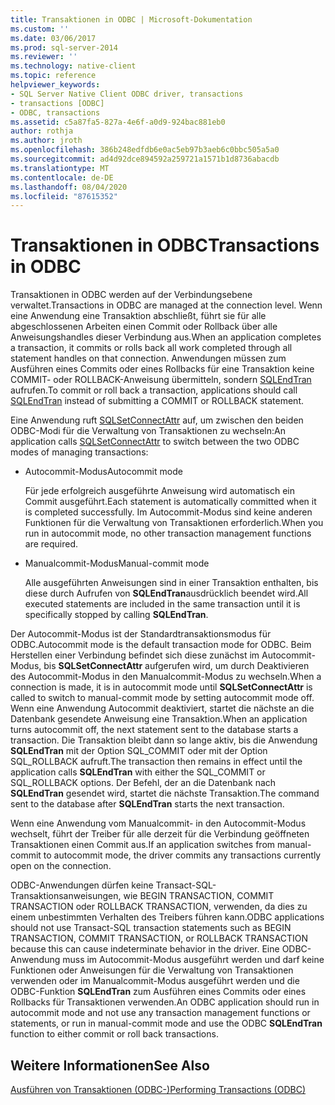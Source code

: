 ```yaml
---
title: Transaktionen in ODBC | Microsoft-Dokumentation
ms.custom: ''
ms.date: 03/06/2017
ms.prod: sql-server-2014
ms.reviewer: ''
ms.technology: native-client
ms.topic: reference
helpviewer_keywords:
- SQL Server Native Client ODBC driver, transactions
- transactions [ODBC]
- ODBC, transactions
ms.assetid: c5a87fa5-827a-4e6f-a0d9-924bac881eb0
author: rothja
ms.author: jroth
ms.openlocfilehash: 386b248edfdb6e0ac5eb97b3aeb6c0bbc505a5a0
ms.sourcegitcommit: ad4d92dce894592a259721a1571b1d8736abacdb
ms.translationtype: MT
ms.contentlocale: de-DE
ms.lasthandoff: 08/04/2020
ms.locfileid: "87615352"
---
```

# <a name="transactions-in-odbc"></a><span data-ttu-id="d70b4-102">Transaktionen in ODBC</span><span class="sxs-lookup"><span data-stu-id="d70b4-102">Transactions in ODBC</span></span>
  <span data-ttu-id="d70b4-103">Transaktionen in ODBC werden auf der Verbindungsebene verwaltet.</span><span class="sxs-lookup"><span data-stu-id="d70b4-103">Transactions in ODBC are managed at the connection level.</span></span> <span data-ttu-id="d70b4-104">Wenn eine Anwendung eine Transaktion abschließt, führt sie für alle abgeschlossenen Arbeiten einen Commit oder Rollback über alle Anweisungshandles dieser Verbindung aus.</span><span class="sxs-lookup"><span data-stu-id="d70b4-104">When an application completes a transaction, it commits or rolls back all work completed through all statement handles on that connection.</span></span> <span data-ttu-id="d70b4-105">Anwendungen müssen zum Ausführen eines Commits oder eines Rollbacks für eine Transaktion keine COMMIT- oder ROLLBACK-Anweisung übermitteln, sondern [SQLEndTran](../../native-client-odbc-api/sqlendtran.md) aufrufen.</span><span class="sxs-lookup"><span data-stu-id="d70b4-105">To commit or roll back a transaction, applications should call [SQLEndTran](../../native-client-odbc-api/sqlendtran.md) instead of submitting a COMMIT or ROLLBACK statement.</span></span>  
  
 <span data-ttu-id="d70b4-106">Eine Anwendung ruft [SQLSetConnectAttr](../../native-client-odbc-api/sqlsetconnectattr.md) auf, um zwischen den beiden ODBC-Modi für die Verwaltung von Transaktionen zu wechseln:</span><span class="sxs-lookup"><span data-stu-id="d70b4-106">An application calls [SQLSetConnectAttr](../../native-client-odbc-api/sqlsetconnectattr.md) to switch between the two ODBC modes of managing transactions:</span></span>  
  
-   <span data-ttu-id="d70b4-107">Autocommit-Modus</span><span class="sxs-lookup"><span data-stu-id="d70b4-107">Autocommit mode</span></span>  
  
     <span data-ttu-id="d70b4-108">Für jede erfolgreich ausgeführte Anweisung wird automatisch ein Commit ausgeführt.</span><span class="sxs-lookup"><span data-stu-id="d70b4-108">Each statement is automatically committed when it is completed successfully.</span></span> <span data-ttu-id="d70b4-109">Im Autocommit-Modus sind keine anderen Funktionen für die Verwaltung von Transaktionen erforderlich.</span><span class="sxs-lookup"><span data-stu-id="d70b4-109">When you run in autocommit mode, no other transaction management functions are required.</span></span>  
  
-   <span data-ttu-id="d70b4-110">Manualcommit-Modus</span><span class="sxs-lookup"><span data-stu-id="d70b4-110">Manual-commit mode</span></span>  
  
     <span data-ttu-id="d70b4-111">Alle ausgeführten Anweisungen sind in einer Transaktion enthalten, bis diese durch Aufrufen von **SQLEndTran**ausdrücklich beendet wird.</span><span class="sxs-lookup"><span data-stu-id="d70b4-111">All executed statements are included in the same transaction until it is specifically stopped by calling **SQLEndTran**.</span></span>  
  
 <span data-ttu-id="d70b4-112">Der Autocommit-Modus ist der Standardtransaktionsmodus für ODBC.</span><span class="sxs-lookup"><span data-stu-id="d70b4-112">Autocommit mode is the default transaction mode for ODBC.</span></span> <span data-ttu-id="d70b4-113">Beim Herstellen einer Verbindung befindet sich diese zunächst im Autocommit-Modus, bis **SQLSetConnectAttr** aufgerufen wird, um durch Deaktivieren des Autocommit-Modus in den Manualcommit-Modus zu wechseln.</span><span class="sxs-lookup"><span data-stu-id="d70b4-113">When a connection is made, it is in autocommit mode until **SQLSetConnectAttr** is called to switch to manual-commit mode by setting autocommit mode off.</span></span> <span data-ttu-id="d70b4-114">Wenn eine Anwendung Autocommit deaktiviert, startet die nächste an die Datenbank gesendete Anweisung eine Transaktion.</span><span class="sxs-lookup"><span data-stu-id="d70b4-114">When an application turns autocommit off, the next statement sent to the database starts a transaction.</span></span> <span data-ttu-id="d70b4-115">Die Transaktion bleibt dann so lange aktiv, bis die Anwendung **SQLEndTran** mit der Option SQL_COMMIT oder mit der Option SQL_ROLLBACK aufruft.</span><span class="sxs-lookup"><span data-stu-id="d70b4-115">The transaction then remains in effect until the application calls **SQLEndTran** with either the SQL_COMMIT or SQL_ROLLBACK options.</span></span> <span data-ttu-id="d70b4-116">Der Befehl, der an die Datenbank nach **SQLEndTran** gesendet wird, startet die nächste Transaktion.</span><span class="sxs-lookup"><span data-stu-id="d70b4-116">The command sent to the database after **SQLEndTran** starts the next transaction.</span></span>  
  
 <span data-ttu-id="d70b4-117">Wenn eine Anwendung vom Manualcommit- in den Autocommit-Modus wechselt, führt der Treiber für alle derzeit für die Verbindung geöffneten Transaktionen einen Commit aus.</span><span class="sxs-lookup"><span data-stu-id="d70b4-117">If an application switches from manual-commit to autocommit mode, the driver commits any transactions currently open on the connection.</span></span>  
  
 <span data-ttu-id="d70b4-118">ODBC-Anwendungen dürfen keine Transact-SQL-Transaktionsanweisungen, wie BEGIN TRANSACTION, COMMIT TRANSACTION oder ROLLBACK TRANSACTION, verwenden, da dies zu einem unbestimmten Verhalten des Treibers führen kann.</span><span class="sxs-lookup"><span data-stu-id="d70b4-118">ODBC applications should not use Transact-SQL transaction statements such as BEGIN TRANSACTION, COMMIT TRANSACTION, or ROLLBACK TRANSACTION because this can cause indeterminate behavior in the driver.</span></span> <span data-ttu-id="d70b4-119">Eine ODBC-Anwendung muss im Autocommit-Modus ausgeführt werden und darf keine Funktionen oder Anweisungen für die Verwaltung von Transaktionen verwenden oder im Manualcommit-Modus ausgeführt werden und die ODBC-Funktion **SQLEndTran** zum Ausführen eines Commits oder eines Rollbacks für Transaktionen verwenden.</span><span class="sxs-lookup"><span data-stu-id="d70b4-119">An ODBC application should run in autocommit mode and not use any transaction management functions or statements, or run in manual-commit mode and use the ODBC **SQLEndTran** function to either commit or roll back transactions.</span></span>  
  
## <a name="see-also"></a><span data-ttu-id="d70b4-120">Weitere Informationen</span><span class="sxs-lookup"><span data-stu-id="d70b4-120">See Also</span></span>  
 [<span data-ttu-id="d70b4-121">Ausführen von Transaktionen &#40;ODBC-&#41;</span><span class="sxs-lookup"><span data-stu-id="d70b4-121">Performing Transactions &#40;ODBC&#41;</span></span>](../../../database-engine/dev-guide/performing-transactions-odbc.md)  
  
  
